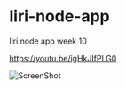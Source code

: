 # liri-node-app
liri node app week 10 

https://youtu.be/igHkJIfPLG0 

![ScreenShot](https://github.com/sarahshelden/liri-node-app/blob/master/545971660%20(1).jpg})

